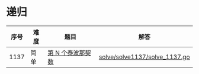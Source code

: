 # 递归

<!--- table -->

| 序号 | 难度 | 题目                                                                         | 解答                                                           |
| ---- | ---- | ---------------------------------------------------------------------------- | -------------------------------------------------------------- |
| 1137 | 简单 | [第 N 个泰波那契数](https://leetcode-cn.com/problems/n-th-tribonacci-number) | [solve/solve1137/solve_1137.go](solve/solve1137/solve_1137.go) |
